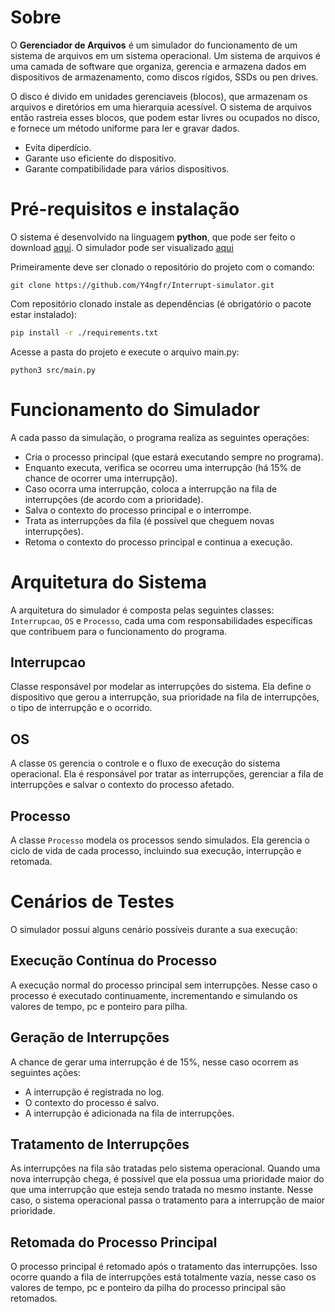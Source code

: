 # Sobre

O **Gerenciador de Arquivos** é um simulador do funcionamento de um sistema de arquivos em um sistema operacional. Um sistema de arquivos é uma camada de software que organiza, gerencia e armazena dados em dispositivos de armazenamento, como discos rígidos, SSDs ou pen drives.

O disco é divido em unidades gerenciaveis (blocos), que armazenam os arquivos e diretórios em uma hierarquia acessível. O sistema de arquivos então rastreia esses blocos, que podem estar livres ou ocupados no disco, e fornece um método uniforme para ler e gravar dados. 

+ Evita diperdício.
+ Garante uso eficiente do dispositivo.
+ Garante compatibilidade para vários dispositivos.

# Pré-requisitos e instalação

O sistema é desenvolvido na linguagem __python__, que pode ser feito o download [aqui](https://www.python.org/downloads/). O simulador pode ser visualizado [aqui](https://github.com/Y4ngfr/Interrupt-simulator)

Primeiramente deve ser clonado o repositório do projeto com o comando:

```$
git clone https://github.com/Y4ngfr/Interrupt-simulator.git
```

Com repositório clonado instale as dependências (é obrigatório o pacote estar instalado):
```Bash
pip install -r ./requirements.txt
```

Acesse a pasta do projeto e execute o arquivo main.py:

```$
python3 src/main.py
```

# Funcionamento do Simulador

A cada passo da simulação, o programa realiza as seguintes operações:

+ Cria o processo principal (que estará executando sempre no programa).
+ Enquanto executa, verifica se ocorreu uma interrupção (há 15% de chance de ocorrer uma interrupção).
+ Caso ocorra uma interrupção, coloca a interrupção na fila de interrupções (de acordo com a prioridade).
+ Salva o contexto do processo principal e o interrompe.
+ Trata as interrupções da fila (é possível que cheguem novas interrupções).
+ Retoma o contexto do processo principal e continua a execução.

# Arquitetura do Sistema

A arquitetura do simulador é composta pelas seguintes classes: ``Interrupcao``, ``OS`` e ``Processo``, cada uma com responsabilidades específicas que contribuem para o funcionamento do programa.

## Interrupcao

Classe responsável por modelar as interrupções do sistema. Ela define o dispositivo que gerou a interrupção, sua prioridade na fila de interrupções, o tipo de interrupção e o ocorrido.

## OS

A classe ``OS`` gerencia o controle e o fluxo de execução do sistema operacional. Ela é responsável por tratar as interrupções, gerenciar a fila de interrupções e salvar o contexto do processo afetado.

## Processo

A classe ``Processo`` modela os processos sendo simulados. Ela gerencia o ciclo de vida de cada processo, incluindo sua execução, interrupção e retomada.

# Cenários de Testes

O simulador possui alguns cenário possíveis durante a sua execução:

## Execução Contínua do Processo

A execução normal do processo principal sem interrupções. Nesse caso o processo é executado continuamente, incrementando e simulando os valores de tempo, pc e ponteiro para pilha.

## Geração de Interrupções

A chance de gerar uma interrupção é de 15%, nesse caso ocorrem as seguintes ações:

+ A interrupção é registrada no log.
+ O contexto do processo é salvo.
+ A interrupção é adicionada na fila de interrupções.

## Tratamento de Interrupções

As interrupções na fila são tratadas pelo sistema operacional. Quando uma nova interrupção chega, é possível que ela possua uma prioridade maior do que uma interrupção que esteja sendo tratada no mesmo instante. Nesse caso, o sistema operacional passa o tratamento para a interrupção de maior prioridade.

## Retomada do Processo Principal

O processo principal é retomado após o tratamento das interrupções. Isso ocorre quando a fila de interrupções está totalmente vazia, nesse caso os valores de tempo, pc e ponteiro da pilha do processo principal são retomados.
